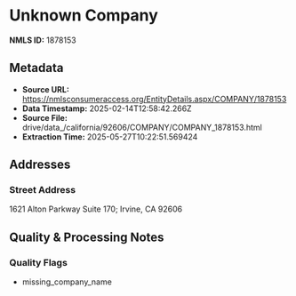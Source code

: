 # Unknown Company

**NMLS ID:** 1878153

## Metadata
- **Source URL:** https://nmlsconsumeraccess.org/EntityDetails.aspx/COMPANY/1878153
- **Data Timestamp:** 2025-02-14T12:58:42.266Z
- **Source File:** drive/data_/california/92606/COMPANY/COMPANY_1878153.html
- **Extraction Time:** 2025-05-27T10:22:51.569424

## Addresses
### Street Address
1621 Alton Parkway Suite 170; Irvine, CA 92606

## Quality & Processing Notes
### Quality Flags
- missing_company_name
